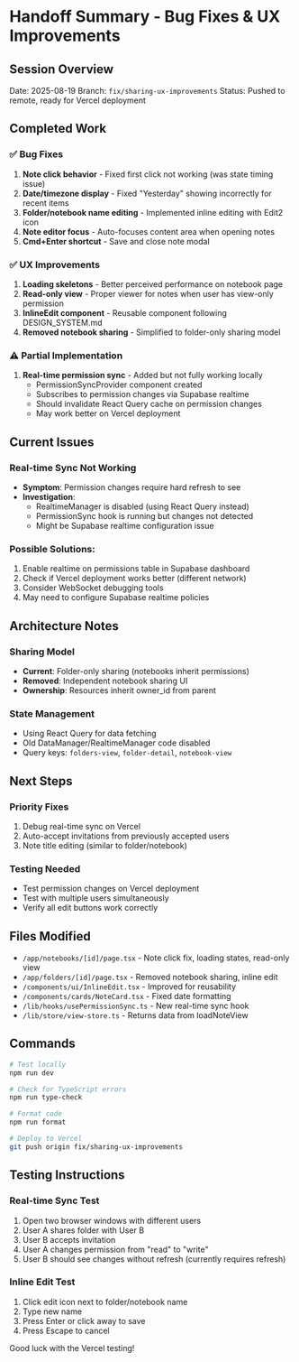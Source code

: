 # Handoff Summary - Bug Fixes & UX Improvements

## Session Overview

Date: 2025-08-19
Branch: `fix/sharing-ux-improvements`
Status: Pushed to remote, ready for Vercel deployment

## Completed Work

### ✅ Bug Fixes

1. **Note click behavior** - Fixed first click not working (was state timing issue)
2. **Date/timezone display** - Fixed "Yesterday" showing incorrectly for recent items
3. **Folder/notebook name editing** - Implemented inline editing with Edit2 icon
4. **Note editor focus** - Auto-focuses content area when opening notes
5. **Cmd+Enter shortcut** - Save and close note modal

### ✅ UX Improvements

1. **Loading skeletons** - Better perceived performance on notebook page
2. **Read-only view** - Proper viewer for notes when user has view-only permission
3. **InlineEdit component** - Reusable component following DESIGN_SYSTEM.md
4. **Removed notebook sharing** - Simplified to folder-only sharing model

### ⚠️ Partial Implementation

1. **Real-time permission sync** - Added but not fully working locally
   - PermissionSyncProvider component created
   - Subscribes to permission changes via Supabase realtime
   - Should invalidate React Query cache on permission changes
   - May work better on Vercel deployment

## Current Issues

### Real-time Sync Not Working

- **Symptom**: Permission changes require hard refresh to see
- **Investigation**:
  - RealtimeManager is disabled (using React Query instead)
  - PermissionSync hook is running but changes not detected
  - Might be Supabase realtime configuration issue

### Possible Solutions:

1. Enable realtime on permissions table in Supabase dashboard
2. Check if Vercel deployment works better (different network)
3. Consider WebSocket debugging tools
4. May need to configure Supabase realtime policies

## Architecture Notes

### Sharing Model

- **Current**: Folder-only sharing (notebooks inherit permissions)
- **Removed**: Independent notebook sharing UI
- **Ownership**: Resources inherit owner_id from parent

### State Management

- Using React Query for data fetching
- Old DataManager/RealtimeManager code disabled
- Query keys: `folders-view`, `folder-detail`, `notebook-view`

## Next Steps

### Priority Fixes

1. Debug real-time sync on Vercel
2. Auto-accept invitations from previously accepted users
3. Note title editing (similar to folder/notebook)

### Testing Needed

- Test permission changes on Vercel deployment
- Test with multiple users simultaneously
- Verify all edit buttons work correctly

## Files Modified

- `/app/notebooks/[id]/page.tsx` - Note click fix, loading states, read-only view
- `/app/folders/[id]/page.tsx` - Removed notebook sharing, inline edit
- `/components/ui/InlineEdit.tsx` - Improved for reusability
- `/components/cards/NoteCard.tsx` - Fixed date formatting
- `/lib/hooks/usePermissionSync.ts` - New real-time sync hook
- `/lib/store/view-store.ts` - Returns data from loadNoteView

## Commands

```bash
# Test locally
npm run dev

# Check for TypeScript errors
npm run type-check

# Format code
npm run format

# Deploy to Vercel
git push origin fix/sharing-ux-improvements
```

## Testing Instructions

### Real-time Sync Test

1. Open two browser windows with different users
2. User A shares folder with User B
3. User B accepts invitation
4. User A changes permission from "read" to "write"
5. User B should see changes without refresh (currently requires refresh)

### Inline Edit Test

1. Click edit icon next to folder/notebook name
2. Type new name
3. Press Enter or click away to save
4. Press Escape to cancel

Good luck with the Vercel testing!
